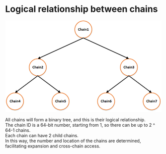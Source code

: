 # Logical relationship between chains

![relationship](chains.png)

All chains will form a binary tree, and this is their logical relationship.  
The chain ID is a 64-bit number, starting from 1, so there can be up to 2 ^ 64-1 chains.  
Each chain can have 2 child chains.  
In this way, the number and location of the chains are determined, facilitating expansion and cross-chain access.  
